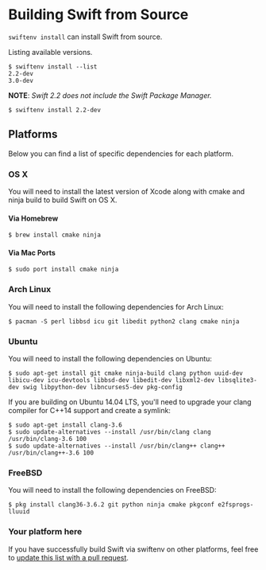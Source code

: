# Building Swift from Source

`swiftenv install` can install Swift from source.

Listing available versions.

```shell
$ swiftenv install --list
2.2-dev
3.0-dev
```

**NOTE**: *Swift 2.2 does not include the Swift Package Manager.*

```shell
$ swiftenv install 2.2-dev
```

## Platforms

Below you can find a list of specific dependencies for each platform.

### OS X

You will need to install the latest version of Xcode along with cmake
and ninja build to build Swift on OS X.

#### Via Homebrew

```shell
$ brew install cmake ninja
```

#### Via Mac Ports

```shell
$ sudo port install cmake ninja
```

### Arch Linux

You will need to install the following dependencies for Arch Linux:

```shell
$ pacman -S perl libbsd icu git libedit python2 clang cmake ninja
```

### Ubuntu

You will need to install the following dependencies on Ubuntu:

```shell
$ sudo apt-get install git cmake ninja-build clang python uuid-dev libicu-dev icu-devtools libbsd-dev libedit-dev libxml2-dev libsqlite3-dev swig libpython-dev libncurses5-dev pkg-config
```

If you are building on Ubuntu 14.04 LTS, you'll need to upgrade your clang
compiler for C++14 support and create a symlink:

```shell
$ sudo apt-get install clang-3.6
$ sudo update-alternatives --install /usr/bin/clang clang /usr/bin/clang-3.6 100
$ sudo update-alternatives --install /usr/bin/clang++ clang++ /usr/bin/clang++-3.6 100
```

### FreeBSD

You will need to install the following dependencies on FreeBSD:

```shell
$ pkg install clang36-3.6.2 git python ninja cmake pkgconf e2fsprogs-lluuid
```

### Your platform here

If you have successfully build Swift via swiftenv on other platforms, feel free
to [update this list with a pull request](https://github.com/kylef/swiftenv/blob/master/docs/building-swift.md).
